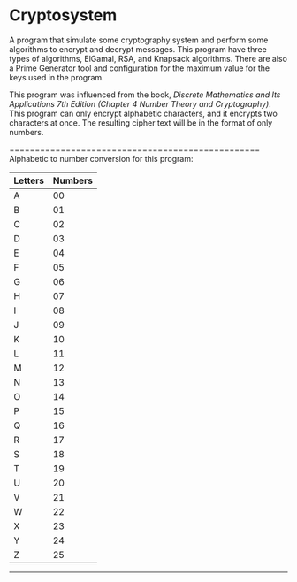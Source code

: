 Cryptosystem
============

A program that simulate some cryptography system and perform some algorithms to encrypt and decrypt messages. This program have three types of algorithms, ElGamal, RSA, and Knapsack algorithms. There are also a Prime Generator tool and configuration for the maximum value for the keys used in the program.
  
This program was influenced from the book, *Discrete Mathematics and Its Applications 7th Edition (Chapter 4 Number Theory and Cryptography)*. This program can only encrypt alphabetic characters, and it encrypts two characters at once. The resulting cipher text will be in the format of only numbers.
  
=================================================
Alphabetic to number conversion for this program:

| Letters | Numbers |
| ------- | ------- |
| A       | 00      | 
| B       | 01      | 
| C       | 02      | 
| D       | 03      | 
| E       | 04      | 
| F       | 05      | 
| G       | 06      |
| H       | 07      | 
| I       | 08      | 
| J       | 09      | 
| K       | 10      |
| L       | 11      | 
| M       | 12      |
| N       | 13      |
| O       | 14      |
| P       | 15      | 
| Q       | 16      |
| R       | 17      |
| S       | 18      |
| T       | 19      |
| U       | 20      |
| V       | 21      |
| W       | 22      |
| X       | 23      |
| Y       | 24      |
| Z       | 25      |
---------------------
